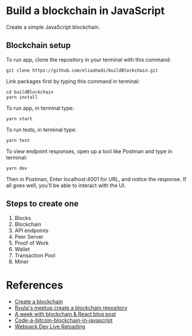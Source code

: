 # Build a blockchain in JavaScript
Create a simple JavaScript blockchain.

## Blockchain setup
To run app, clone the repository in your terminal with this command:
```
git clone https://github.com/eliaahadi/buildBlockchain.git
```
Link packages first by typing this command in terminal:
```
cd buildBlockchain
yarn install
```
To run app, in terminal type:
```
yarn start
```
To run tests, in terminal type:
```
yarn test
```
To view endpoint responses, open up a tool like Postman and type in terminal:
```
yarn dev
```

Then in Postman,
Enter localhost:4001 for URL, and notice the response.
If all goes well, you'll be able to interact with the UI.

## Steps to create one
 1. Blocks
 2. Blockchain
 3. API endpoints
 4. Peer Server
 5. Proof of Work
 6. Wallet
 7. Transaction Pool
 8. Miner

# References
- [Create a blockchain](https://www.udemy.com/build-blockchain/)
- [Ryuta's meetup create a blockchain repository](https://www.meetup.com/CodeChrysalis/events/247572273/)
- [A week with blockchain & React blog post](https://medium.com/@applification/a-week-with-the-blockchain-react-9fe33f895890)
- [Code-a-bitcoin-blockchain-in-javascript](https://blockgeeks.com/guides/code-a-bitcoin-blockchain-in-javascript/)
- [Webpack Dev Live Reloading](https://stackoverflow.com/questions/42712054/content-not-from-webpack-is-served-from-foo/42717524#42717524)